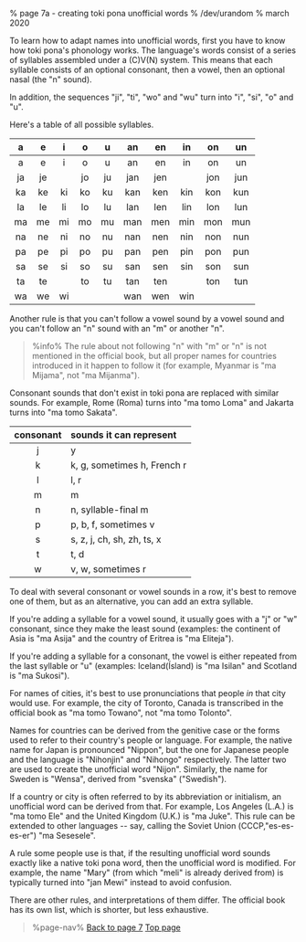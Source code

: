 % page 7a - creating toki pona unofficial words
% /dev/urandom
% march 2020

To learn how to adapt names into unofficial words, first you have to know how
toki pona's phonology works. The language's words consist of a series of
syllables assembled under a \(C\)V\(N\) system. This means that each syllable
consists of an optional consonant, then a vowel, then an optional nasal (the "n"
sound).

In addition, the sequences "ji", "ti", "wo" and "wu" turn into "i", "si", "o"
and "u".

Here's a table of all possible syllables.

| a | e | i | o | u | an| en| in| on| un|
|:-:|:-:|:-:|:-:|:-:|:-:|:-:|:-:|:-:|:-:|
| a | e | i | o | u | an| en| in| on| un|
|ja |je |   |jo |ju |jan|jen|   |jon|jun|
|ka |ke |ki |ko |ku |kan|ken|kin|kon|kun|
|la |le |li |lo |lu |lan|len|lin|lon|lun|
|ma |me |mi |mo |mu |man|men|min|mon|mun|
|na |ne |ni |no |nu |nan|nen|nin|non|nun|
|pa |pe |pi |po |pu |pan|pen|pin|pon|pun|
|sa |se |si |so |su |san|sen|sin|son|sun|
|ta |te |   |to |tu |tan|ten|   |ton|tun|
|wa |we |wi |   |   |wan|wen|win|   |   |

Another rule is that you can't follow a vowel sound by a vowel sound and you
can't follow an "n" sound with an "m" or another "n".

> %info%
> The rule about not following "n" with "m" or "n" is not mentioned in
> the official book,
> but all proper names for countries introduced in it happen to follow it (for
> example, Myanmar is "ma Mijama", not "ma Mijanma").

Consonant sounds that don't exist in toki pona are replaced with similar sounds.
For example, Rome (Roma) turns into "ma tomo Loma" and Jakarta turns into "ma
tomo Sakata".

| consonant | sounds it can represent         |
|:---------:|:--------------------------------|
| j         | y                               |
| k         | k, g, sometimes h, French r     |
| l         | l, r                            |
| m         | m                               |
| n         | n, syllable-final m             |
| p         | p, b, f, sometimes v            |
| s         | s, z, j, ch, sh, zh, ts, x      |
| t         | t, d                            |
| w         | v, w, sometimes r               |

To deal with several consonant or vowel sounds in a row, it's best to remove
one of them, but as an alternative, you can add an extra syllable.

If you're adding a syllable for a vowel sound, it usually goes with a "j" or "w"
consonant, since they make the least sound (examples: the continent of Asia is
"ma Asija" and the country of Eritrea is "ma Eliteja").

If you're adding a syllable for a consonant, the vowel is either repeated from
the last syllable or "u" (examples: Iceland(Ísland) is "ma Isilan" and Scotland
is "ma Sukosi").

For names of cities, it's best to use pronunciations that people _in_ that city
would use. For example, the city of Toronto, Canada is transcribed in the
official book as "ma tomo Towano", not "ma tomo Tolonto".

Names for countries can be derived from the genitive case or the forms used to
refer to their country's people or language. For example, the native name for
Japan is pronounced "Nippon", but the one for Japanese people and the language
is "Nihonjin" and "Nihongo" respectively. The latter two are used to create the
unofficial word "Nijon". Similarly, the name for Sweden is "Wensa", derived from
"svenska" ("Swedish").

If a country or city is often referred to by its abbreviation or initialism, an
unofficial word can be derived from that. For example, Los Angeles (L.A.) is "ma
tomo Ele" and the United Kingdom (U.K.) is "ma Juke". This rule can be extended
to other languages -- say, calling the Soviet Union (СССР,"es-es-es-er") "ma Sesesele".

A rule some people use is that, if the resulting unofficial word sounds exactly
like a native toki pona word, then the unofficial word is modified. For example,
the name "Mary" (from which "meli" is already derived from) is typically turned
into "jan Mewi" instead to avoid confusion.

There are other rules, and interpretations of them differ. The official book
has its own list, which is shorter, but less exhaustive.

> %page-nav%
> [Back to page 7](en/7)
> [Top page](.)
